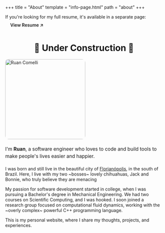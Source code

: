 +++
title = "About"
template = "info-page.html"
path = "about"
+++

<div class="info-box" style="margin-top:0">
  If you're looking for my full resume, it's available in a separate page:
  <a href="resume" class="no-hover-padding" style="display:inline-block; border:1px solid var(--primary-color); background-color: var(--primary-color); color: var(--hover-color); padding: 0.55rem 1rem; border-radius: 999px; text-decoration:none; font-weight:600">View Resume ↗</a>
</div>

<h1 style="text-align: center">
🚧 Under Construction 🚧
</h1>

<div class="intro" style="display:flex; gap:1.25rem; align-items:center; margin:0 0 1.25rem 0; flex-wrap:wrap;">
  <img src="/images/profile-picture.jpg" alt="Ruan Comelli" width="256" height="256" style="object-fit:cover; flex:0 0 auto; border-radius: 10px;" />
  <p style="font-size: 1.1em; line-height: 1.5; margin:0; flex:1 1 280px;">
    I'm <strong>Ruan</strong>, a software engineer who loves to code and build tools to make people's lives easier and happier.
  </p>
</div>

I was born and still live in the beautiful city of [Florianópolis](https://www.wikiwand.com/en/articles/Florian%C3%B3polis), in the south of Brazil. Here, I live with my two ~bosses~ lovely chihuahuas, Jack and Bonnie, who truly believe they are menacing

My passion for software development started in college, when I was pursuing a Bachelor's degree in Mechanical Engineering. We had two courses on Scientific Computing, and I was hooked. I soon joined a research group focused on computational fluid dynamics, working with the ~overly complex~ powerful C++ programming language.

<!--

Intro: I'm Brazilian, living in Florianópolis, SC, Brazil.

I did my Bachelor's and Master's in Mechanical Engineering at the Federal University of Santa Catarina (UFSC).

I have worked as a software engineer for the past 5 years, mostly in the AI and developer tools space - Sourcery, Elint, Waivern and now <redacted>?

-->

<!--
### Summary

[1–3 concise sentences about who you are and what you do.]

### Professional

- [Current role and focus]
- [Core skills/tech]
- [1–2 notable achievements]

### Personal

- [Interests/hobbies]
- [What motivates you]

### Contact

- [Preferred contact method]
-->

This is my personal website, where I share my thoughts, projects, and experiences.

<!-- TODO: add contact info -->
